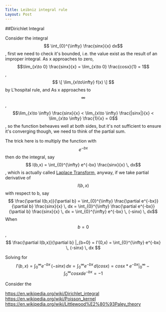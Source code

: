 ```yaml
---
Title: Leibniz integral rule
Layout: Post
---
```


<link rel="stylesheet" href="https://cdn.jsdelivr.net/npm/katex@0.15.1/dist/katex.min.css" integrity="sha384-R4558gYOUz8mP9YWpZJjofhk+zx0AS11p36HnD2ZKj/6JR5z27gSSULCNHIRReVs" crossorigin="anonymous">
<script defer src="https://cdn.jsdelivr.net/npm/katex@0.15.1/dist/katex.min.js" integrity="sha384-z1fJDqw8ZApjGO3/unPWUPsIymfsJmyrDVWC8Tv/a1HeOtGmkwNd/7xUS0Xcnvsx" crossorigin="anonymous"></script>
<script defer src="https://cdn.jsdelivr.net/npm/katex@0.15.1/dist/contrib/auto-render.min.js" integrity="sha384-+XBljXPPiv+OzfbB3cVmLHf4hdUFHlWNZN5spNQ7rmHTXpd7WvJum6fIACpNNfIR" crossorigin="anonymous"
    onload="renderMathInElement(document.body);"></script>
 
##Dirichlet Integral

Consider the integral $$ \int_{0}^{\infty} \frac{sinx}{x} dx$$, first we need to check it's bounded, i.e. the value exist as the result of an improper integral. 
As x approaches to zero, $$\lim_{x\to 0} \frac{sinx}{x} = \lim_{x\to 0} \frac{cosx}{1} = 1$$, $$ \[ \lim_{x\to\infty} f(x) \] $$ by L'hospital rule, and As x approaches to $$\infty$$, 
$$\lim_{x\to \infty} \frac{sinx}{x} < \lim_{x\to \infty} \frac{|sinx|}{x} < \lim_{x\to \infty} \frac{1}{x} = 0$$, so the function beheaves well at both sides,
but it's not sufficient to ensure it's converging though, we need to think of the partial sum.  

The trick here is to multiply the function with $$ e^{-bx}$$ then do the integral, say $$ I(b,x) = \int_{0}^{\infty} e^{-bx} \frac{sinx}{x} \, dx$$, which is 
actually called [Laplace Transform](https://en.wikipedia.org/wiki/Laplace_transform), anyway, if we take partial derivative of $$I(b,x)$$ with respect to b, say 
$$ \frac{\partial I(b,x)}{\partial b} = \int_{0}^{\infty} \frac{\partial e^{-bx}}{\partial b} \frac{sinx}{x} \, dx 
= \int_{0}^{\infty} \frac{\partial e^{-bx}}{\partial b} \frac{sinx}{x} \, dx
= \int_{0}^{\infty} e^{-bx} \, (-sinx) \, dx$$
When $$ b = 0$$, $$ \frac{\partial I(b,x)}{\partial b} |_{b=0} = I'(0,x) = \int_{0}^{\infty} e^{-bx} \, (-sinx) \, dx $$

Solving for $$ I'(b,x) = \int_{0}^{\infty} e^{-bx} \, (-sinx) \, dx = \int_{0}^{\infty} e^{-bx} \, d(cosx) 
= cosx * e^{-bx} |_{0}^{\infty} - \int_{0}^{\infty} cosx de^{-bx} 
= -1 
$$

Consider the $$ $$


https://en.wikipedia.org/wiki/Dirichlet_integral
https://en.wikipedia.org/wiki/Poisson_kernel
https://en.wikipedia.org/wiki/Littlewood%E2%80%93Paley_theory
